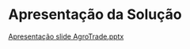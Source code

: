 #  Apresentação da Solução


[Apresentação slide AgroTrade.pptx](https://github.com/ICEI-PUC-Minas-PMV-ADS/pmv-ads-2023-2-e5-proj-empext-t2-projAgronegocio/files/12678544/Apresentacao.Verde.e.Branca.de.Conferencia.Agro.2.pptx)
